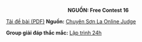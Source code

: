 **<center>NGUỒN: Free Contest 16</center>**

[Tải đề bài (PDF)](/statements/2119/speed.pdf)
**Nguồn:** [Chuyên Sơn La Online Judge](http://csloj.ddns.net/)

**Group giải đáp thắc mắc:** [Lập trình 24h](https://www.facebook.com/groups/1386904321519984)